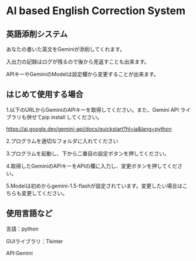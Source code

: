# Al based English Correction System

## 英語添削システム
あなたの書いた英文をGeminiが添削してくれます。

入出力の記録はログが残るので後から見返すことも出来ます。

APIキーやGeminiのModelは設定欄から変更することが出来ます。

## はじめて使用する場合
1.以下のURLからGeminiのAPIキーを取得してください。また、Gemini API ライブラリも併せてpip install してください。

https://ai.google.dev/gemini-api/docs/quickstart?hl=ja&lang=python

2.プログラムを適切なフォルダに入れてください

3.プログラムを起動し、下から二番目の設定ボタンを押してください。

4.取得したGeminiのAPIキーをAPIの欄に入力し、変更ボタンを押してください。

5.Modelは初めからgemini-1.5-flashが設定されています。変更したい場合はこちらも変更してください。

## 使用言語など
言語：python

GUIライブラリ：Tkinter

API:Gemini
